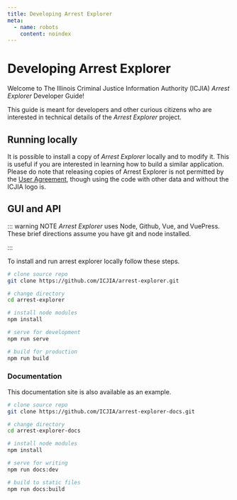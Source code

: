```yaml
---
title: Developing Arrest Explorer
meta:
  - name: robots
    content: noindex
---
```


# Developing Arrest Explorer

Welcome to The Illinois Criminal Justice Information Authority (ICJIA) _Arrest Explorer_ Developer Guide!

This guide is meant for developers and other curious citizens who are interested in technical details of the _Arrest Explorer_ project.

## Running locally

It is possible to install a copy of _Arrest Explorer_ locally and to modify it. This is useful if you are interested in learning how to build a similar application. Please do note that releasing copies of Arrest Explorer is not permitted by the [User Agreement](/arrestexplorer/docs/user_agreement), though using the code with other data and without the ICJIA logo is.

## GUI and API

::: warning NOTE
_Arrest Explorer_ uses Node, Github, Vue, and VuePress. These brief directions assume you have git and node installed.

:::

To install and run arrest explorer locally follow these steps.

```sh
# clone source repo
git clone https://github.com/ICJIA/arrest-explorer.git

# change directory
cd arrest-explorer

# install node modules
npm install

# serve for development
npm run serve

# build for production
npm run build
```

### Documentation

This documentation site is also available as an example.

```sh
# clone source repo
git clone https://github.com/ICJIA/arrest-explorer-docs.git

# change directory
cd arrest-explorer-docs

# install node modules
npm install

# serve for writing
npm run docs:dev

# build to static files
npm run docs:build
```

<FundingStatement />
